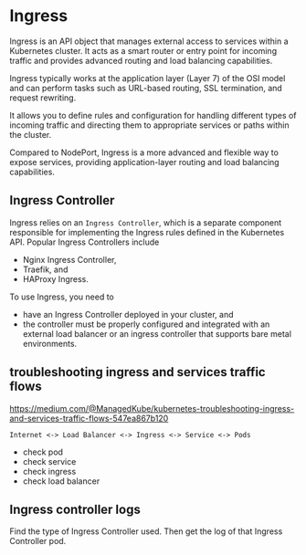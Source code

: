 # Ingress

Ingress is an API object that manages external access to services within a Kubernetes cluster.
It acts as a smart router or entry point for incoming traffic and provides advanced routing and load balancing capabilities.

Ingress typically works at the application layer (Layer 7) of the OSI model and can perform tasks such as URL-based routing, SSL termination, and request rewriting.

It allows you to define rules and configuration for handling different types of incoming traffic and directing them to appropriate services or paths within the cluster.

Compared to NodePort, Ingress is a more advanced and flexible way to expose services, providing application-layer routing and load balancing capabilities.

## Ingress Controller
Ingress relies on an `Ingress Controller`, which is a separate component responsible for implementing the Ingress rules defined in the Kubernetes API. 
Popular Ingress Controllers include
- Nginx Ingress Controller,
- Traefik, and
- HAProxy Ingress.

To use Ingress, you need to 
- have an Ingress Controller deployed in your cluster, and
- the controller must be properly configured and integrated with an external load balancer or an ingress controller that supports bare metal environments.

## troubleshooting ingress and services traffic flows
https://medium.com/@ManagedKube/kubernetes-troubleshooting-ingress-and-services-traffic-flows-547ea867b120
```
Internet <-> Load Balancer <-> Ingress <-> Service <-> Pods
```
- check pod
- check service
- check ingress
- check load balancer

## Ingress controller logs
Find the type of Ingress Controller used. Then get the log of that Ingress Controller pod.
```
```
